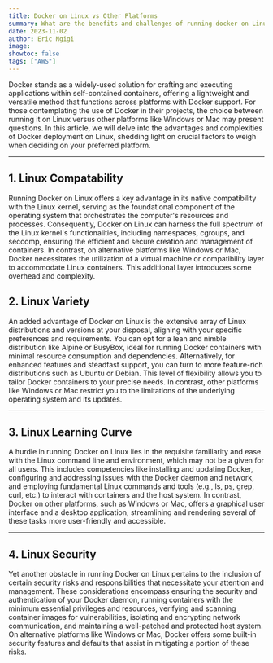 ```yaml
---
title: Docker on Linux vs Other Platforms
summary: What are the benefits and challenges of running docker on Linux versus other platforms?
date: 2023-11-02
author: Eric Ngigi
image:
showtoc: false
tags: ["AWS"]
---
```


Docker stands as a widely-used solution for crafting and executing applications within self-contained containers, offering a lightweight and versatile method that functions across platforms with Docker support. For those contemplating the use of Docker in their projects, the choice between running it on Linux versus other platforms like Windows or Mac may present questions. In this article, we will delve into the advantages and complexities of Docker deployment on Linux, shedding light on crucial factors to weigh when deciding on your preferred platform.

---

## 1. Linux Compatability

Running Docker on Linux offers a key advantage in its native compatibility with the Linux kernel, serving as the foundational component of the operating system that orchestrates the computer's resources and processes. Consequently, Docker on Linux can harness the full spectrum of the Linux kernel's functionalities, including namespaces, cgroups, and seccomp, ensuring the efficient and secure creation and management of containers. In contrast, on alternative platforms like Windows or Mac, Docker necessitates the utilization of a virtual machine or compatibility layer to accommodate Linux containers. This additional layer introduces some overhead and complexity.

## 2. Linux Variety

An added advantage of Docker on Linux is the extensive array of Linux distributions and versions at your disposal, aligning with your specific preferences and requirements. You can opt for a lean and nimble distribution like Alpine or BusyBox, ideal for running Docker containers with minimal resource consumption and dependencies. Alternatively, for enhanced features and steadfast support, you can turn to more feature-rich distributions such as Ubuntu or Debian. This level of flexibility allows you to tailor Docker containers to your precise needs. In contrast, other platforms like Windows or Mac restrict you to the limitations of the underlying operating system and its updates.

---

## 3. Linux Learning Curve

A hurdle in running Docker on Linux lies in the requisite familiarity and ease with the Linux command line and environment, which may not be a given for all users. This includes competencies like installing and updating Docker, configuring and addressing issues with the Docker daemon and network, and employing fundamental Linux commands and tools (e.g., ls, ps, grep, curl, etc.) to interact with containers and the host system. In contrast, Docker on other platforms, such as Windows or Mac, offers a graphical user interface and a desktop application, streamlining and rendering several of these tasks more user-friendly and accessible.

---

## 4. Linux Security

Yet another obstacle in running Docker on Linux pertains to the inclusion of certain security risks and responsibilities that necessitate your attention and management. These considerations encompass ensuring the security and authentication of your Docker daemon, running containers with the minimum essential privileges and resources, verifying and scanning container images for vulnerabilities, isolating and encrypting network communication, and maintaining a well-patched and protected host system. On alternative platforms like Windows or Mac, Docker offers some built-in security features and defaults that assist in mitigating a portion of these risks.
